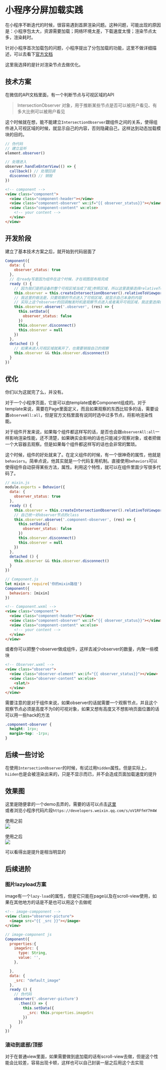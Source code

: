# 小程序分屏加载实践

在小程序不断迭代的时候，很容易遇到首屏渲染问题。这种问题，可能出现的原因是：小程序包太大，资源需要加载；网络环境太差，下载速度太慢；渲染节点太多，渲染耗时。  

针对小程序首次加载包的问题，小程序提出了分包加载的功能，这里不做详细描述，可以去看下[官方文档](https://developers.weixin.qq.com/miniprogram/dev/framework/subpackages.html)  

这里我选择的是针对渲染节点去做优化。

## 技术方案

在微信的API文档里面，有一个判断节点与可视区域的API

> IntersectionObserver 对象，用于推断某些节点是否可以被用户看见、有多大比例可以被用户看见  

这个时候就在想，能不能建立`IntersectionObserver`跟组件之间的关系，使得组件进入可视区域的时候，就显示自己的内容，否则隐藏自己，这样达到动态加载模块的目的。  
  
``` js
// 伪代码
// 建立监听
element.observer()

// 处理进入
observer.handleEnterView(() => {
  callback() // 处理回调
  disconnect() // 销毁
})


```

``` html
<!-- component -->
<view class="component">
  <view class="component-header"></view>
  <view class="component-observer" wx:if="{{ observer_status}}"></view>
  <view class="component-content" wx:else>
    <!-- your content -->
  </view>
</view>
```
  
## 开发阶段

建立了基本技术方案之后，就开始到代码层面了

```js
Component({
  data: {
    observer_status: true
  },
  // 在ready写是因为组件在这个时候，才在视图层布局完成
  ready () {
    // 因为我们是把设备的整个可视区域当成了观参照区域，所以这里直接选择relativeToViewport，如果需要其他的观察区域可以调用relativeTo选择参照区域
    this.observer = this.createIntersectionObserver().relativeToViewport()
    // 我这里的做法是，只要观察的节点进入了可视区域，就显示自己本身的内容
    // 实际上这个observer的回调触发时机是观察节点进入或者离开可视区域，我这里选择的是，只要执行了就显示这个区域，并且关闭这个观察
    this.observer.observe('.observer', (res) => {
      this.setData({
        observer_status: false
      })
      this.observer.disconnect()
      this.observer = null
    })
  },
  detached () {
    // 如果未进入可视区域就离开了，也需要销毁自己的观察
    this.observer && this.observer.disconnect()
  }
})
```

## 优化

你们以为这就完了么，并没有。

对于一个小程序页面，它是可以由template或者Component组成的。对于template来说，需要在Page里面定义，而且如果观察的东西比较多的话，需要设置`observeAll:all`，但是官方文档里面有说同时选中过多节点，将影响渲染性能。 

对于组件开发来说，如果每个组件都这样写的话，是否也会跟`observerAll:all`一样影响渲染性能，还不清楚，如果确实会影响的话也只能减少观察对象，或者把做一个大容器去观察。但是如果每个组件都这样写的话也会非常的繁琐。

这个时候，组件的好处就来了。在定义组件的时候，有一个很神奇的属性，他就是`behaviors`。简单点说，他其实就是一个代码复用机制。直接使用`behaviors`可以使得组件自动获得某些方法，属性。利用这个特性，就可以在组件里面少写很多代码了。

``` js
// mixin.js
module.exports = Behavior({
  data: {
    observer_status: true
  },
  ready () {
    this.observer = this.createIntersectionObserver().relativeToViewport()
    // 自己统一好observer节点的class
    this.observer.observe('.component-observer', (res) => {
      this.setData({
        observer_status: false
      })
      this.observer.disconnect()
      this.observer = null
    })
  },
  detached () {
    this.observer && this.observer.disconnect()
  }
})
```

```js
// Component.js
let mixin = require('你的mixin路径')
Component({
  behaviors: [mixin]
})
```

``` html
<!-- Component.wxml -->
<view class="component">
  <view class="component-header"></view>
  <view class="component-observer" wx:if="{{ observer_status}}"></view>
  <view class="component-content" wx:else>
    <!-- your content -->
  </view>
</view>
```

或者你可以把整个observer做成组件，这样去减少observer的数量，内聚一些模块

``` html
<!-- Observer.wxml -->
<view class="observer">
  <view class="observer-element" wx:if="{{ observer_status}}"></view>
  <view class="observer-content" wx:else>
    <slot/>
  </view>
</view>
```

需要注意的是对于组件来说，如果observer的话就需要一个观察节点，并且这个观察节点必须是高度不为0的可视对象，如果又想有高度又不想影响页面位置的话可以用一些hack的方法

``` css
.component-observer {
  height: 1rpx;
  margin-top: -1rpx;
}

```

## 后续一些讨论

在使用`IntersectionObserver`的时候，有试过用`hidden`属性。但是实际上，`hiiden`也是会被渲染出来的，只是不显示而已，并不会造成页面加载速度的提升

## 效果图

这里是随便拿的一个demo去弄的，需要的话可以点击[这里](https://github.com/semi-xi/wxapp-element-observer)  
或者浏览小程序代码片段`https://developers.weixin.qq.com/s/oV1RFfmY7H4W`  


使用之前  
![](http://yjmf.bs2dl.yy.com/Zjc5MDQ3NzEtNDEyYS00YTk1LWI5MjItMzlkMmQxMjAzZmFk.gif)

使用之后  
![](http://yjmf.bs2dl.yy.com/ZDZjN2RkMGEtMjhkYS00ZDYyLWJkNGYtNmRjOGUwOTI4Y2My.gif)

可以看得出是提升是相当明显的

## 后续进阶

### 图片lazyload方案

image有一个`lazy-load`的属性，但是它只能在page以及在scroll-view使用，如果在其他地方的话是不是也可以用这个去做呢

```html
<!-- image-compponent -->
<view class="observer-picture">
  <image src="{{ _src }}"></image>
</view>
```

```js
// image-component js
Component({
  properties:{
    imageSrc: {
      type: String,
      value: '',
    },

  },
  data: {
    _src: "default_image"
  },
  ready () {
    // 伪代码
    observer('.observer-picture')
      .then(() => {
        this.setData({
          _src: this.properties.imageSrc
        })
      })
  }
})
```

### 滚动到底部/顶部

对于在普通view里面，如果需要做到底加载的话有scroll-view去做，但是这个性能会比较差，容易出现卡顿，这样也可以自己封装一层之后用这个去实现


